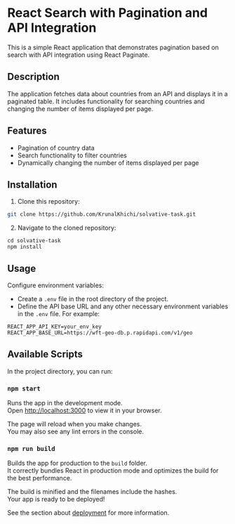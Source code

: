 # React Search with Pagination and API Integration

This is a simple React application that demonstrates pagination based on search with API integration using React Paginate.

## Description

The application fetches data about countries from an API and displays it in a paginated table. It includes functionality for searching countries and changing the number of items displayed per page.

## Features

- Pagination of country data
- Search functionality to filter countries
- Dynamically changing the number of items displayed per page

## Installation

1. Clone this repository:

```bash
git clone https://github.com/KrunalKhichi/solvative-task.git
```

2. Navigate to the cloned repository:

```
cd solvative-task
npm install
```

## Usage 

Configure environment variables:
- Create a `.env` file in the root directory of the project.
- Define the API base URL and any other necessary environment variables in the `.env` file. For example:

```
REACT_APP_API_KEY=your_env_key
REACT_APP_BASE_URL=https://wft-geo-db.p.rapidapi.com/v1/geo
```

## Available Scripts

In the project directory, you can run:

### `npm start`

Runs the app in the development mode.\
Open [http://localhost:3000](http://localhost:3000) to view it in your browser.

The page will reload when you make changes.\
You may also see any lint errors in the console.

### `npm run build`

Builds the app for production to the `build` folder.\
It correctly bundles React in production mode and optimizes the build for the best performance.

The build is minified and the filenames include the hashes.\
Your app is ready to be deployed!

See the section about [deployment](https://facebook.github.io/create-react-app/docs/deployment) for more information.
